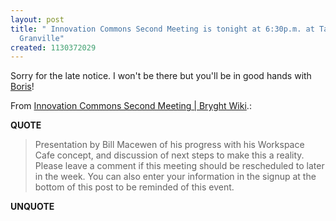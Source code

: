 ```yaml
---
layout: post
title: " Innovation Commons Second Meeting is tonight at 6:30p.m. at Take 5 at 429
  Granville"
created: 1130372029
---
```

<p>Sorry for the late notice. I won't be there but you'll be in good hands with <a href="http://www.bmannconsulting.com/">Boris</a>!</p>
<p>From <a href="http://wiki.bryght.com/events/innovation-commons-second-meeting">Innovation Commons Second Meeting | Bryght Wiki</a>.:</p>
<p><b>QUOTE</b></p><blockquote><p>Presentation by Bill Macewen of his progress with his Workspace Cafe concept, and discussion of next steps to make this a reality. Please leave a comment if this meeting should be rescheduled to later in the week. You can also enter your information in the signup at the bottom of this post to be reminded of this event.</p></blockquote><p><b>UNQUOTE</b></p>



